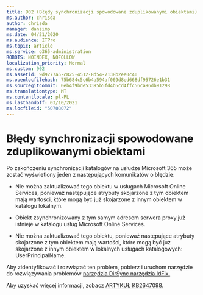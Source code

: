 ```yaml
---
title: 902 (Błędy synchronizacji spowodowane zduplikowanymi obiektami)
ms.author: chrisda
author: chrisda
manager: dansimp
ms.date: 04/21/2020
ms.audience: ITPro
ms.topic: article
ms.service: o365-administration
ROBOTS: NOINDEX, NOFOLLOW
localization_priority: Normal
ms.custom: 902
ms.assetid: 9d9277a5-c825-4512-8d54-7138b2ee0c40
ms.openlocfilehash: 75b684c5c6b4a594af069d8ed668df95726e1b31
ms.sourcegitcommit: 0eb4f9bde53395b5fd4b5cd4ffc56ca96db91298
ms.translationtype: MT
ms.contentlocale: pl-PL
ms.lasthandoff: 03/10/2021
ms.locfileid: "50708072"
---
```

# <a name="sync-errors-due-to-duplicate-objects"></a>Błędy synchronizacji spowodowane zduplikowanymi obiektami

Po zakończeniu synchronizacji katalogów na usłudze Microsoft 365 może zostać wyświetlony jeden z następujących komunikatów o błędzie:

- Nie można zaktualizować tego obiektu w usługach Microsoft Online Services, ponieważ następujące atrybuty skojarzone z tym obiektem mają wartości, które mogą być już skojarzone z innym obiektem w katalogu lokalnym.

- Obiekt zsynchronizowany z tym samym adresem serwera proxy już istnieje w katalogu usług Microsoft Online Services.

- Nie można zaktualizować tego obiektu, ponieważ następujące atrybuty skojarzone z tym obiektem mają wartości, które mogą być już skojarzone z innym obiektem w lokalnych usługach katalogowych: UserPrincipalName.

Aby zidentyfikować i rozwiązać ten problem, pobierz i uruchom narzędzie do rozwiązywania problemów [narzędzia DirSync narzędzia IdFix.](https://github.com/Microsoft/idfix)

Aby uzyskać więcej informacji, zobacz [ARTYKUŁ KB2647098.](https://support.microsoft.com/help/2647098/duplicate-or-invalid-attributes-prevent-directory-synchronization-in-o)
